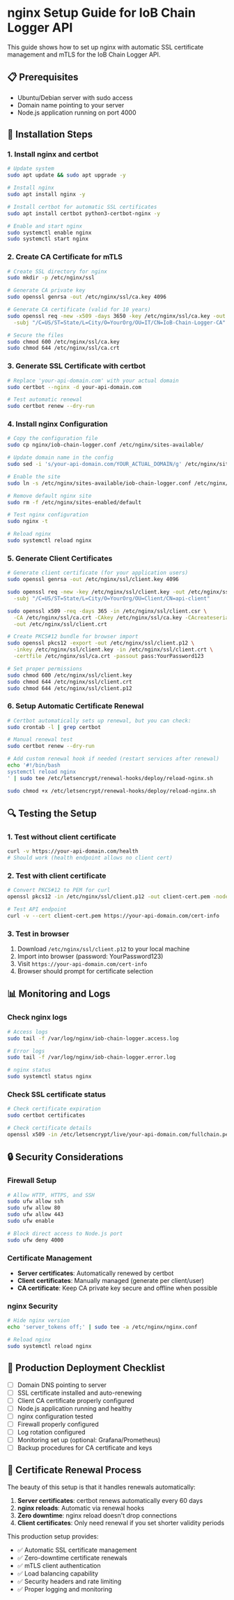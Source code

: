 # nginx Setup Guide for IoB Chain Logger API

This guide shows how to set up nginx with automatic SSL certificate management and mTLS for the IoB Chain Logger API.

## 📋 Prerequisites

- Ubuntu/Debian server with sudo access
- Domain name pointing to your server
- Node.js application running on port 4000

## 🔧 Installation Steps

### 1. Install nginx and certbot

```bash
# Update system
sudo apt update && sudo apt upgrade -y

# Install nginx
sudo apt install nginx -y

# Install certbot for automatic SSL certificates
sudo apt install certbot python3-certbot-nginx -y

# Enable and start nginx
sudo systemctl enable nginx
sudo systemctl start nginx
```

### 2. Create CA Certificate for mTLS

```bash
# Create SSL directory for nginx
sudo mkdir -p /etc/nginx/ssl

# Generate CA private key
sudo openssl genrsa -out /etc/nginx/ssl/ca.key 4096

# Generate CA certificate (valid for 10 years)
sudo openssl req -new -x509 -days 3650 -key /etc/nginx/ssl/ca.key -out /etc/nginx/ssl/ca.crt \
  -subj "/C=US/ST=State/L=City/O=YourOrg/OU=IT/CN=IoB-Chain-Logger-CA"

# Secure the files
sudo chmod 600 /etc/nginx/ssl/ca.key
sudo chmod 644 /etc/nginx/ssl/ca.crt
```

### 3. Generate SSL Certificate with certbot

```bash
# Replace 'your-api-domain.com' with your actual domain
sudo certbot --nginx -d your-api-domain.com

# Test automatic renewal
sudo certbot renew --dry-run
```

### 4. Install nginx Configuration

```bash
# Copy the configuration file
sudo cp nginx/iob-chain-logger.conf /etc/nginx/sites-available/

# Update domain name in the config
sudo sed -i 's/your-api-domain.com/YOUR_ACTUAL_DOMAIN/g' /etc/nginx/sites-available/iob-chain-logger.conf

# Enable the site
sudo ln -s /etc/nginx/sites-available/iob-chain-logger.conf /etc/nginx/sites-enabled/

# Remove default nginx site
sudo rm -f /etc/nginx/sites-enabled/default

# Test nginx configuration
sudo nginx -t

# Reload nginx
sudo systemctl reload nginx
```

### 5. Generate Client Certificates

```bash
# Generate client certificate (for your application users)
sudo openssl genrsa -out /etc/nginx/ssl/client.key 4096

sudo openssl req -new -key /etc/nginx/ssl/client.key -out /etc/nginx/ssl/client.csr \
  -subj "/C=US/ST=State/L=City/O=YourOrg/OU=Client/CN=api-client"

sudo openssl x509 -req -days 365 -in /etc/nginx/ssl/client.csr \
  -CA /etc/nginx/ssl/ca.crt -CAkey /etc/nginx/ssl/ca.key -CAcreateserial \
  -out /etc/nginx/ssl/client.crt

# Create PKCS#12 bundle for browser import
sudo openssl pkcs12 -export -out /etc/nginx/ssl/client.p12 \
  -inkey /etc/nginx/ssl/client.key -in /etc/nginx/ssl/client.crt \
  -certfile /etc/nginx/ssl/ca.crt -passout pass:YourPassword123

# Set proper permissions
sudo chmod 600 /etc/nginx/ssl/client.key
sudo chmod 644 /etc/nginx/ssl/client.crt
sudo chmod 644 /etc/nginx/ssl/client.p12
```

### 6. Setup Automatic Certificate Renewal

```bash
# Certbot automatically sets up renewal, but you can check:
sudo crontab -l | grep certbot

# Manual renewal test
sudo certbot renew --dry-run

# Add custom renewal hook if needed (restart services after renewal)
echo '#!/bin/bash
systemctl reload nginx
' | sudo tee /etc/letsencrypt/renewal-hooks/deploy/reload-nginx.sh

sudo chmod +x /etc/letsencrypt/renewal-hooks/deploy/reload-nginx.sh
```

## 🔍 Testing the Setup

### 1. Test without client certificate

```bash
curl -v https://your-api-domain.com/health
# Should work (health endpoint allows no client cert)
```

### 2. Test with client certificate

```bash
# Convert PKCS#12 to PEM for curl
openssl pkcs12 -in /etc/nginx/ssl/client.p12 -out client-cert.pem -nodes -passin pass:YourPassword123

# Test API endpoint
curl -v --cert client-cert.pem https://your-api-domain.com/cert-info
```

### 3. Test in browser

1. Download `/etc/nginx/ssl/client.p12` to your local machine
2. Import into browser (password: YourPassword123)
3. Visit `https://your-api-domain.com/cert-info`
4. Browser should prompt for certificate selection

## 📊 Monitoring and Logs

### Check nginx logs

```bash
# Access logs
sudo tail -f /var/log/nginx/iob-chain-logger.access.log

# Error logs
sudo tail -f /var/log/nginx/iob-chain-logger.error.log

# nginx status
sudo systemctl status nginx
```

### Check SSL certificate status

```bash
# Check certificate expiration
sudo certbot certificates

# Check certificate details
openssl x509 -in /etc/letsencrypt/live/your-api-domain.com/fullchain.pem -text -noout
```

## 🔒 Security Considerations

### Firewall Setup

```bash
# Allow HTTP, HTTPS, and SSH
sudo ufw allow ssh
sudo ufw allow 80
sudo ufw allow 443
sudo ufw enable

# Block direct access to Node.js port
sudo ufw deny 4000
```

### Certificate Management

- **Server certificates**: Automatically renewed by certbot
- **Client certificates**: Manually managed (generate per client/user)
- **CA certificate**: Keep CA private key secure and offline when possible

### nginx Security

```bash
# Hide nginx version
echo 'server_tokens off;' | sudo tee -a /etc/nginx/nginx.conf

# Reload nginx
sudo systemctl reload nginx
```

## 🚀 Production Deployment Checklist

- [ ] Domain DNS pointing to server
- [ ] SSL certificate installed and auto-renewing
- [ ] Client CA certificate properly configured
- [ ] Node.js application running and healthy
- [ ] nginx configuration tested
- [ ] Firewall properly configured
- [ ] Log rotation configured
- [ ] Monitoring set up (optional: Grafana/Prometheus)
- [ ] Backup procedures for CA certificate and keys

## 🔄 Certificate Renewal Process

The beauty of this setup is that it handles renewals automatically:

1. **Server certificates**: certbot renews automatically every 60 days
2. **nginx reloads**: Automatic via renewal hooks
3. **Zero downtime**: nginx reload doesn't drop connections
4. **Client certificates**: Only need renewal if you set shorter validity periods

This production setup provides:

- ✅ Automatic SSL certificate management
- ✅ Zero-downtime certificate renewals
- ✅ mTLS client authentication
- ✅ Load balancing capability
- ✅ Security headers and rate limiting
- ✅ Proper logging and monitoring
